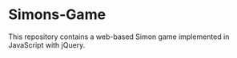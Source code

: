 # Simons-Game
This repository contains a web-based Simon game implemented in JavaScript with jQuery.
